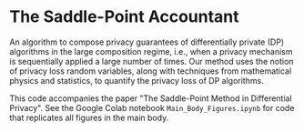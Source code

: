 # The Saddle-Point Accountant
An algorithm to compose privacy guarantees of differentially private (DP) algorithms in the large composition regime, i.e., when a privacy mechanism is sequentially applied a large number of times. Our method uses the notion of privacy loss random variables, along with techniques from mathematical physics and statistics, to quantify the privacy loss of DP algorithms. 

This code accompanies the paper "The Saddle-Point Method in Differential Privacy". See the Google Colab notebook ```Main_Body_Figures.ipynb``` for code that replicates all figures in the main body.
